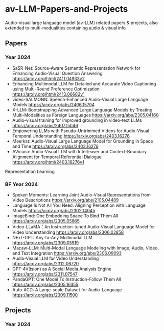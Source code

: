 # av-LLM-Papers-and-Projects 
Audio-visual large language model (av-LLM)  related papers &amp; projects, also extended to multi-modualities containing audio & visual info

## Papers 
### Year 2024
- SaSR-Net: Source-Aware Semantic Representation Network for Enhancing Audio-Visual Question Answering https://arxiv.org/html/2411.04933v2
- Enhancing Multimodal LLM for Detailed and Accurate Video Captioning using Multi-Round Preference Optimization https://arxiv.org/html/2410.06682v1
- video-SALMONN: Speech-Enhanced Audio-Visual Large Language Models https://arxiv.org/abs/2406.15704
- X-LLM: Bootstrapping Advanced Large Language Models by Treating Multi-Modalities as Foreign Languages https://arxiv.org/abs/2305.04160
- Audio-visual training for improved grounding in video-text LLMs https://arxiv.org/abs/2407.15046
- Empowering LLMs with Pseudo-Untrimmed Videos for Audio-Visual Temporal Understanding https://arxiv.org/abs/2403.16276
- Meerkat: Audio-Visual Large Language Model for Grounding in Space and Time https://arxiv.org/abs/2403.16276
- AVicuna: Audio-Visual LLM with Interleaver and Context-Boundary Alignment for Temporal Referential Dialogue https://arxiv.org/html/2403.16276v1

Representation Learning
### BF Year 2024
- Spoken Moments: Learning Joint Audio-Visual Representations from Video Descriptions https://arxiv.org/abs/2105.04489
- Language Is Not All You Need: Aligning Perception with Language Models  https://arxiv.org/abs/2302.14045
- ImageBind: One Embedding Space To Bind Them All https://arxiv.org/abs/2305.05665
- Video-LLaMA：An Instruction-tuned Audio-Visual Language Model for Video Understanding  https://arxiv.org/abs/2306.02858
- NExT-GPT: Any-to-Any Multimodal LLM https://arxiv.org/abs/2309.05519
- Macaw-LLM: Multi-Modal Language Modeling with Image, Audio, Video, and Text Integration https://arxiv.org/abs/2306.09093
- Audio-Visual LLM for Video Understanding https://arxiv.org/abs/2312.06720
- GPT-4V(ision) as A Social Media Analysis Engine https://arxiv.org/abs/2311.07547
- PandaGPT: One Model To Instruction-Follow Them All https://arxiv.org/abs/2305.16355
- Auto-ACD: A Large-scale Dataset for Audio-Language https://arxiv.org/abs/2309.11500
## Projects
### Year 2024
